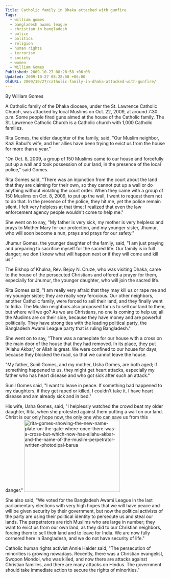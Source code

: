 ```yaml
---
Title: Catholic family in Dhaka attacked with gunfire
Tags:
  - william gomes
  - bangladesh awami league
  - christian in bangladesh
  - police
  - politics
  - religion
  - human rights
  - terrorism
  - society
  - women
  - William Gomes
Published: 2009-10-27 08:28:58 +06:00
Updated: 2009-10-27 08:28:58 +06:00
OldURL: 2009/10/27/catholic-family-in-dhaka-attacked-with-gunfire/
---
```


By William Gomes

A Catholic family of the Dhaka diocese, under the St. Lawrence Catholic Church, was attacked by local Muslims on Oct. 22, 2009, at around 7:30 p.m. Some people fired guns aimed at the house of the Catholic family. The St. Lawrence Catholic Church is a Catholic church with 1,000 Catholic families. 

Rita Gomes, the elder daughter of the family, said, "Our Muslim neighbor, Kazi Babul's wife, and her allies have been trying to evict us from the house for more than a year." 

"On Oct. 8, 2009, a group of 150 Muslims came to our house and forcefully put up a wall and took possession of our land, in the presence of the local police," said Gomes.

Rita Gomes said, "There was an injunction from the court about the land that they are claiming for their own, so they cannot put up a wall or do anything without violating the court order. When they came with a group of 150 Muslims on Oct. 8, 2009, to put up the wall, I went to request them not to do that. In the presence of the police, they hit me, yet the police remain silent. I felt very helpless at that time; I realized that even the law enforcement agency people wouldn't come to help me."

She went on to say, "My father is very sick, my mother is very helpless and prays to Mother Mary for our protection, and my younger sister, Jhumur, who will soon become a nun, prays and prays for our safety."

Jhumur Gomes, the younger daughter of the family, said, "I am just praying and preparing to sacrifice myself for the sacred life. Our family is in full danger; we don't know what will happen next or if they will come and kill us."

The Bishop of Khulna, Rev. Bejoy N. Cruze, who was visiting Dhaka, came to the house of the persecuted Christians and offered a prayer for them, especially for Jhumur, the younger daughter, who will join the sacred life. 

Rita Gomes said, "I am really very afraid that they may kill us or rape me and my younger sister; they are really very ferocious. Our other neighbors, another Catholic family, were forced to sell their land, and they finally went to India. The Muslim neighbors also proposed for us to sell our land to them, but where will we go? As we are Christians, no one is coming to help us; all the Muslims are on their side, because they have money and are powerful politically. They have strong ties with the leading political party, the Bangladesh Awami League party that is ruling Bangladesh."

She went on to say, "There was a nameplate for our house with a cross on the main door of the house that they had removed. In its place, they put 'Allahu Akbar,' or Allah is great. We were confined to our house for days, because they blocked the road, so that we cannot leave the house.

"My father, Sunil Gomes, and my mother, Usha Gomes, are both aged; if something happened to us, they might get heart attacks, especially my father who has heart disease and who got sick after such an attack."

Sunil Gomes said, "I want to leave in peace. If something bad happened to my daughters, if they get raped or killed, I couldn't take it. I have heart disease and am already sick and in bed." 

His wife, Usha Gomes, said, "I helplessly watched the crowd beat my older daughter, Rita, when she protested against them putting a wall on our land. Christ is our only hope now, the only one who can save us from this danger."
<img src="https://enblog.muktomona.com/wp-content/uploads/2009/10/rita-gomes-showing-the-new-name-plate-on-the-gate-where-once-there-was-a-cross-but-which-now-has-allahu-akbar-and-the-name-of-the-muslim-perpetrator-written-photodipal-barua.jpg" alt="rita-gomes-showing-the-new-name-plate-on-the-gate-where-once-there-was-a-cross-but-which-now-has-allahu-akbar-and-the-name-of-the-muslim-perpetrator-written-photodipal-barua" width="300" height="225" class="aligncenter size-full wp-image-682" />

She also said, "We voted for the Bangladesh Awami League in the last parliamentary elections with very high hopes that we will have peace and will be given security by their government, but now the political activists of the party are using their political identity to persecute us and steal our lands. The perpetrators are rich Muslims who are large in number; they want to evict us from our own land, as they did to our Christian neighbors, forcing them to sell their land and to leave for India. We are now fully cornered here in Bangladesh, and we do not have security of life." 

Catholic human rights activist Annie Halder said, "The persecution of minorities is growing nowadays. Recently, there was a Christian evangelist, Swopon Mondol, who was killed, and now there are attacks against Christian families, and there are many attacks on Hindus. The government should take immediate action to secure the rights of minorities."


